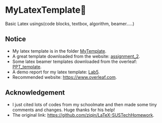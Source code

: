 # MyLatexTemplate:rocket:
Basic Latex usings(code blocks, textbox, algorithm, beamer.....)

## Notice
+ My latex template is in the folder [MyTemplate](MyTemplate).
+ A great template downloaded from the website: [assignment_2](assignment_2).
+ Some latex beamer templates downloaded from the overleaf: [PPT_template](PPT_template).
+ A demo report for my latex template: [Lab5](Lab5).
+ Recommended website: <https://www.overleaf.com>.

## Acknowledgement
+ I just cited lots of codes from my schoolmate and then made some tiny comments and changes. Huge thanks for his help!
+ The original link: <https://github.com/ziqin/LaTeX-SUSTechHomework>.
